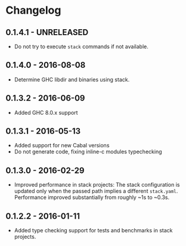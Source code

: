 # Changelog

## 0.1.4.1 - UNRELEASED

 * Do not try to execute `stack` commands if not available.

## 0.1.4.0 - 2016-08-08

 * Determine GHC libdir and binaries using stack.

## 0.1.3.2 - 2016-06-09

 * Added GHC 8.0.x support

## 0.1.3.1 - 2016-05-13

 * Added support for new Cabal versions
 * Do not generate code, fixing inline-c modules typechecking

## 0.1.3.0 - 2016-02-29

 * Improved performance in stack projects: The stack configuration is
   updated only when the passed path implies a different `stack.yaml`.
   Performance improved substantially from roughly ~1s to ~0.3s.

## 0.1.2.2 - 2016-01-11

 * Added type checking support for tests and benchmarks in stack projects.
